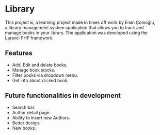 # Library

This project is, a learning project made in times off work by Emin Çomoğlu, a library management system application that allows you to track and manage books in your library. The application was developed using the Laravel PHP framework.

## Features

- Add, Edit and delete books.
- Manage book stocks.
- Filter books via dropdown menu.
- Get info about clicked book.

## Future functionalities in development

- Search bar.
- Author detail page.
- Ability to insert new Authors.
- Better design.
- New books.


